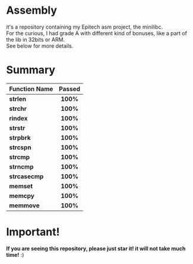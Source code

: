 # Assembly
it's a repository containing my Epitech asm project, the minilibc.</br>
For the curious, I had grade A with different kind of bonuses, like a part of the lib in 32bits or ARM.</br>
See below for more details.

# Summary

| Function Name    | Passed                                                                                    |
| ---------------- | :---------------------------------------------------------------------------------------: |
| **strlen**       | **100%**                                                                                  |
| **strchr**       | **100%**                                                                                  |
| **rindex**       | **100%**                                                                                  |
| **strstr**       | **100%**                                                                                  |
| **strpbrk**      | **100%**                                                                                  |
| **strcspn**      | **100%**                                                                                  |
| **strcmp**       | **100%**                                                                                  |
| **strncmp**      | **100%**                                                                                  |
| **strcasecmp**   | **100%**                                                                                  |
| **memset**       | **100%**                                                                                  |
| **memcpy**       | **100%**                                                                                  |
| **memmove**      | **100%**                                                                                  |

# Important!
**If you are seeing this repository, please just star it! it will not take much time!** :)
